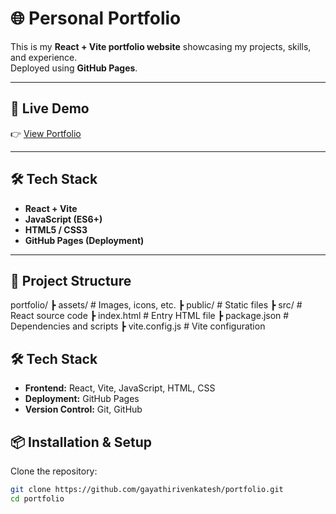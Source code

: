 # 🌐 Personal Portfolio

This is my **React + Vite portfolio website** showcasing my projects, skills, and experience.  
Deployed using **GitHub Pages**.

---

## 🚀 Live Demo
👉 [View Portfolio](https://gayathirivenkatesh.github.io/portfolio)

---

## 🛠️ Tech Stack
- **React + Vite**
- **JavaScript (ES6+)**
- **HTML5 / CSS3**
- **GitHub Pages (Deployment)**

---

## 📂 Project Structure
portfolio/
┣ assets/ # Images, icons, etc.
┣ public/ # Static files
┣ src/ # React source code
┣ index.html # Entry HTML file
┣ package.json # Dependencies and scripts
┣ vite.config.js # Vite configuration



## 🛠️ Tech Stack

- **Frontend:** React, Vite, JavaScript, HTML, CSS
- **Deployment:** GitHub Pages
- **Version Control:** Git, GitHub

## 📦 Installation & Setup

Clone the repository:
```bash
git clone https://github.com/gayathirivenkatesh/portfolio.git
cd portfolio
